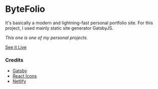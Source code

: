 # ByteFolio

It's basically a modern and lightning-fast personal portfolio site. For this project, I used mainly static site generator GatsbyJS.

_This one is one of my personal projects._

[See it Live](#)

### Credits

- [Gatsby](https://www.gatsbyjs.com)
- [React Icons](https://react-icons.github.io/react-icons/)
- [Netlify](https://www.netlify.com/)
